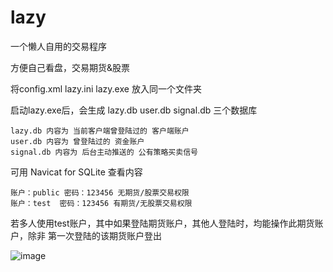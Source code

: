 # lazy
一个懒人自用的交易程序

方便自己看盘，交易期货&股票

将config.xml lazy.ini lazy.exe 放入同一个文件夹

启动lazy.exe后，会生成 lazy.db user.db signal.db 三个数据库

	lazy.db 内容为 当前客户端曾登陆过的 客户端账户
	user.db 内容为 曾登陆过的 资金账户
	signal.db 内容为 后台主动推送的 公有策略买卖信号

可用 Navicat for SQLite 查看内容

	账户：public 密码：123456 无期货/股票交易权限
	账户：test  密码：123456 有期货/无股票交易权限

若多人使用test账户，其中如果登陆期货账户，其他人登陆时，均能操作此期货账户，除非 第一次登陆的该期货账户登出

![image](https://github.com/loisaniy/lazy/imagelink/qq.png)

